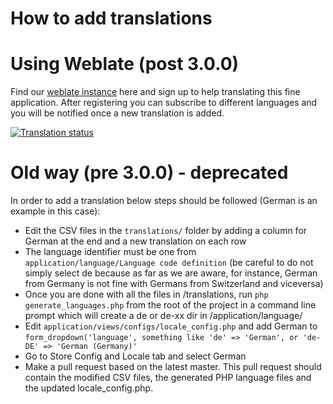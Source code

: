 # How to add translations

# Using Weblate (post 3.0.0)

Find our [weblate instance](http://weblate.jpeelaer.net) here and sign up to help translating this fine application. After registering you can subscribe to different languages and you will be notified once a new translation is added.

[![Translation status](http://weblate.jpeelaer.net/widgets/ospos/-/287x66-grey.png)](http://weblate.jpeelaer.net/engage/ospos/?utm_source=widget)

# Old way (pre 3.0.0) - deprecated

In order to add a translation below steps should be followed (German is an example in this case):

- Edit the CSV files in the `translations/` folder by adding a column for German at the end and a new translation on each row
- The language identifier must be one from `application/language/Language code definition` (be careful to do not simply select de because as far as we are aware, for instance, German from Germany is not fine with Germans from Switzerland and viceversa)
- Once you are done with all the files in /translations, run `php generate_languages.php` from the root of the project in a command line prompt which will create a de or de-xx dir in /application/language/
- Edit `application/views/configs/locale_config.php` and add German to `form_dropdown('language', something like 'de' => 'German', or 'de-DE' => 'German (Germany)'`
- Go to Store Config and Locale tab and select German
- Make a pull request based on the latest master. This pull request should contain the modified CSV files, the generated PHP language files and the updated locale_config.php.